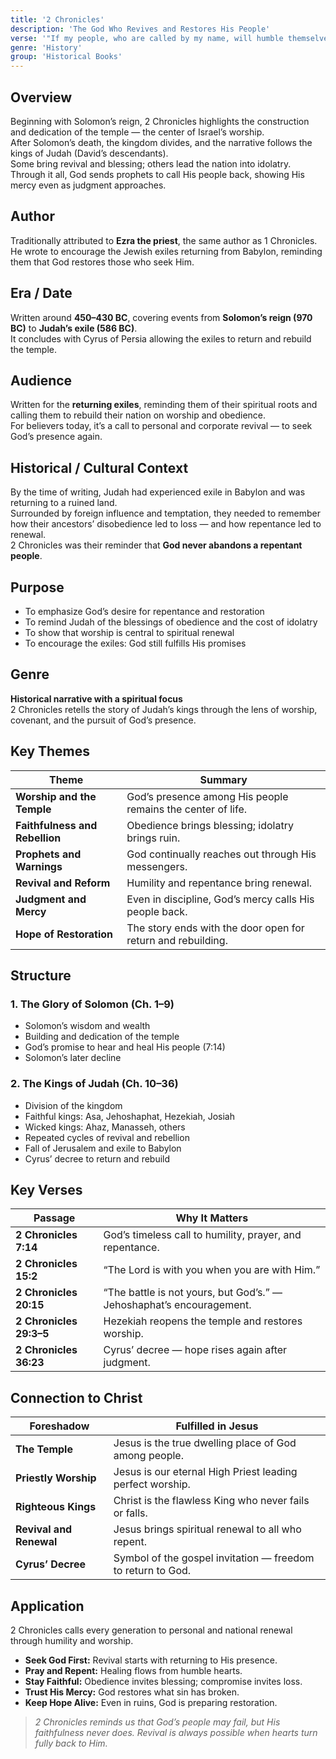 ```yaml
---
title: '2 Chronicles'
description: 'The God Who Revives and Restores His People'
verse: '"If my people, who are called by my name, will humble themselves and pray and seek my face and turn from their wicked ways, then I will hear from heaven... and heal their land." — 2 Chronicles 7:14'
genre: 'History'
group: 'Historical Books'
---
```


## Overview  
Beginning with Solomon’s reign, 2 Chronicles highlights the construction and dedication of the temple — the center of Israel’s worship.  
After Solomon’s death, the kingdom divides, and the narrative follows the kings of Judah (David’s descendants).  
Some bring revival and blessing; others lead the nation into idolatry.  
Through it all, God sends prophets to call His people back, showing His mercy even as judgment approaches.

## Author  
Traditionally attributed to **Ezra the priest**, the same author as 1 Chronicles.  
He wrote to encourage the Jewish exiles returning from Babylon, reminding them that God restores those who seek Him.

## Era / Date  
Written around **450–430 BC**, covering events from **Solomon’s reign (970 BC)** to **Judah’s exile (586 BC)**.  
It concludes with Cyrus of Persia allowing the exiles to return and rebuild the temple.

## Audience  
Written for the **returning exiles**, reminding them of their spiritual roots and calling them to rebuild their nation on worship and obedience.  
For believers today, it’s a call to personal and corporate revival — to seek God’s presence again.

## Historical / Cultural Context  
By the time of writing, Judah had experienced exile in Babylon and was returning to a ruined land.  
Surrounded by foreign influence and temptation, they needed to remember how their ancestors’ disobedience led to loss — and how repentance led to renewal.  
2 Chronicles was their reminder that **God never abandons a repentant people**.

## Purpose  
- To emphasize God’s desire for repentance and restoration  
- To remind Judah of the blessings of obedience and the cost of idolatry  
- To show that worship is central to spiritual renewal  
- To encourage the exiles: God still fulfills His promises  

## Genre  
**Historical narrative with a spiritual focus**  
2 Chronicles retells the story of Judah’s kings through the lens of worship, covenant, and the pursuit of God’s presence.

## Key Themes  

| Theme | Summary |
|-------|----------|
| **Worship and the Temple** | God’s presence among His people remains the center of life. |
| **Faithfulness and Rebellion** | Obedience brings blessing; idolatry brings ruin. |
| **Prophets and Warnings** | God continually reaches out through His messengers. |
| **Revival and Reform** | Humility and repentance bring renewal. |
| **Judgment and Mercy** | Even in discipline, God’s mercy calls His people back. |
| **Hope of Restoration** | The story ends with the door open for return and rebuilding. |

## Structure  

### 1. The Glory of Solomon (Ch. 1–9)
- Solomon’s wisdom and wealth  
- Building and dedication of the temple  
- God’s promise to hear and heal His people (7:14)  
- Solomon’s later decline  

### 2. The Kings of Judah (Ch. 10–36)
- Division of the kingdom  
- Faithful kings: Asa, Jehoshaphat, Hezekiah, Josiah  
- Wicked kings: Ahaz, Manasseh, others  
- Repeated cycles of revival and rebellion  
- Fall of Jerusalem and exile to Babylon  
- Cyrus’ decree to return and rebuild  

## Key Verses  

| Passage | Why It Matters |
|----------|----------------|
| **2 Chronicles 7:14** | God’s timeless call to humility, prayer, and repentance. |
| **2 Chronicles 15:2** | “The Lord is with you when you are with Him.” |
| **2 Chronicles 20:15** | “The battle is not yours, but God’s.” — Jehoshaphat’s encouragement. |
| **2 Chronicles 29:3–5** | Hezekiah reopens the temple and restores worship. |
| **2 Chronicles 36:23** | Cyrus’ decree — hope rises again after judgment. |

## Connection to Christ  

| Foreshadow | Fulfilled in Jesus |
|-------------|-------------------|
| **The Temple** | Jesus is the true dwelling place of God among people. |
| **Priestly Worship** | Jesus is our eternal High Priest leading perfect worship. |
| **Righteous Kings** | Christ is the flawless King who never fails or falls. |
| **Revival and Renewal** | Jesus brings spiritual renewal to all who repent. |
| **Cyrus’ Decree** | Symbol of the gospel invitation — freedom to return to God. |

## Application  
2 Chronicles calls every generation to personal and national renewal through humility and worship.  
- **Seek God First:** Revival starts with returning to His presence.  
- **Pray and Repent:** Healing flows from humble hearts.  
- **Stay Faithful:** Obedience invites blessing; compromise invites loss.  
- **Trust His Mercy:** God restores what sin has broken.  
- **Keep Hope Alive:** Even in ruins, God is preparing restoration.  

> *2 Chronicles reminds us that God’s people may fail, but His faithfulness never does. Revival is always possible when hearts turn fully back to Him.*
